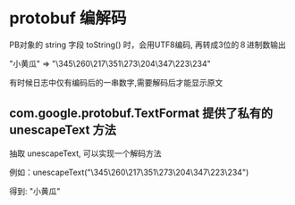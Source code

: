 # protobuf 编解码

PB对象的 string 字段 toString() 时，会用UTF8编码, 再转成3位的８进制数输出

"小黄瓜" => "\345\260\217\351\273\204\347\223\234"

有时候日志中仅有编码后的一串数字,需要解码后才能显示原文

## com.google.protobuf.TextFormat 提供了私有的 unescapeText 方法

抽取 unescapeText, 可以实现一个解码方法

例如：unescapeText("\\345\\260\\217\\351\\273\\204\\347\\223\\234")

得到: "小黄瓜"
